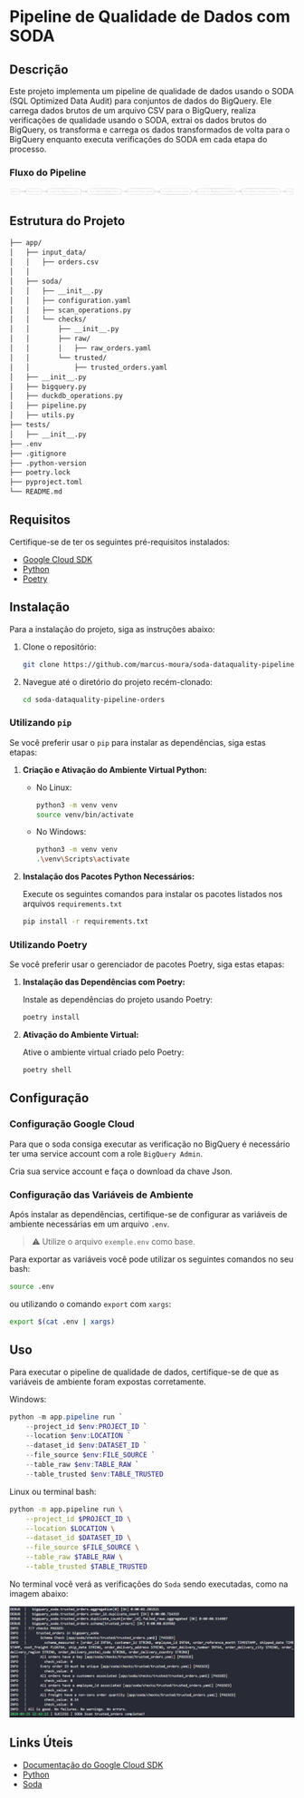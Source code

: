 # Pipeline de Qualidade de Dados com SODA

## Descrição
Este projeto implementa um pipeline de qualidade de dados usando o SODA (SQL Optimized Data Audit) para conjuntos de dados do BigQuery. Ele carrega dados brutos de um arquivo CSV para o BigQuery, realiza verificações de qualidade usando o SODA, extrai os dados brutos do BigQuery, os transforma e carrega os dados transformados de volta para o BigQuery enquanto executa verificações do SODA em cada etapa do processo.

### Fluxo do Pipeline
![alt text](images/fluxo.png)

## Estrutura do Projeto

```bash
├── app/
│   ├── input_data/
│   │   ├── orders.csv
│   │
│   ├── soda/
│   │   ├── __init__.py
│   │   ├── configuration.yaml
│   │   ├── scan_operations.py
│   │   └── checks/
│   │       ├── __init__.py
│   │       ├── raw/
│   │       │   ├── raw_orders.yaml
│   │       └── trusted/
│   │           ├── trusted_orders.yaml
│   ├── __init__.py
│   ├── bigquery.py
│   ├── duckdb_operations.py
│   ├── pipeline.py
│   ├── utils.py
├── tests/
│   ├── __init__.py
├── .env
├── .gitignore
├── .python-version
├── poetry.lock
├── pyproject.toml
└── README.md
``````

## Requisitos

Certifique-se de ter os seguintes pré-requisitos instalados:

- [Google Cloud SDK](https://cloud.google.com/sdk)
- [Python](https://www.python.org/)
- [Poetry](https://python-poetry.org/docs/)

## Instalação
Para a instalação do projeto, siga as instruções abaixo:

1. Clone o repositório:

    ```bash
    git clone https://github.com/marcus-moura/soda-dataquality-pipeline-orders.git
    ```
2. Navegue até o diretório do projeto recém-clonado:

    ```bash
    cd soda-dataquality-pipeline-orders
    ```
### Utilizando `pip`

Se você preferir usar o `pip` para instalar as dependências, siga estas etapas:

1. **Criação e Ativação do Ambiente Virtual Python:**

    - No Linux:
        ```bash
        python3 -m venv venv
        source venv/bin/activate
        ```

    - No Windows:
        ```bash
        python3 -m venv venv
        .\venv\Scripts\activate
        ```

2. **Instalação dos Pacotes Python Necessários:**

    Execute os seguintes comandos para instalar os pacotes listados nos arquivos `requirements.txt`

    ```bash
    pip install -r requirements.txt
    ```

### Utilizando Poetry

Se você preferir usar o gerenciador de pacotes Poetry, siga estas etapas:

1. **Instalação das Dependências com Poetry:**

    Instale as dependências do projeto usando Poetry:

    ```bash
    poetry install
    ```

2. **Ativação do Ambiente Virtual:**

    Ative o ambiente virtual criado pelo Poetry:

    ```bash
    poetry shell
    ```

## Configuração
### Configuração Google Cloud
Para que o soda consiga executar as verificação no BigQuery é necessário ter uma service account com a role `BigQuery Admin`.

Cria sua service account e faça o download da chave Json.

### Configuração das Variáveis de Ambiente

Após instalar as dependências, certifique-se de configurar as variáveis de ambiente necessárias em um arquivo ``.env``.

> ⚠️ Utilize o arquivo ``exemple.env`` como base.

Para exportar as variáveis você pode utilizar os seguintes comandos no seu bash:

```bash
source .env
```

ou utilizando o comando `export` com `xargs`:

```bash
export $(cat .env | xargs)
```

## Uso

Para executar o pipeline de qualidade de dados, certifique-se de que as variáveis de ambiente foram expostas corretamente.

Windows:
```powershell
python -m app.pipeline run `
    --project_id $env:PROJECT_ID `
    --location $env:LOCATION `
    --dataset_id $env:DATASET_ID `
    --file_source $env:FILE_SOURCE `
    --table_raw $env:TABLE_RAW `
    --table_trusted $env:TABLE_TRUSTED
```
Linux ou terminal bash:
```bash
python -m app.pipeline run \
    --project_id $PROJECT_ID \
    --location $LOCATION \
    --dataset_id $DATASET_ID \
    --file_source $FILE_SOURCE \
    --table_raw $TABLE_RAW \
    --table_trusted $TABLE_TRUSTED
```

No terminal você verá as verificações do ``Soda`` sendo executadas, como na imagem abaixo:

![alt text](images/soda_scan.png)

## Links Úteis

- [Documentação do Google Cloud SDK](https://cloud.google.com/sdk)
- [Python](https://www.python.org/)
- [Soda](https://docs.soda.io/)

